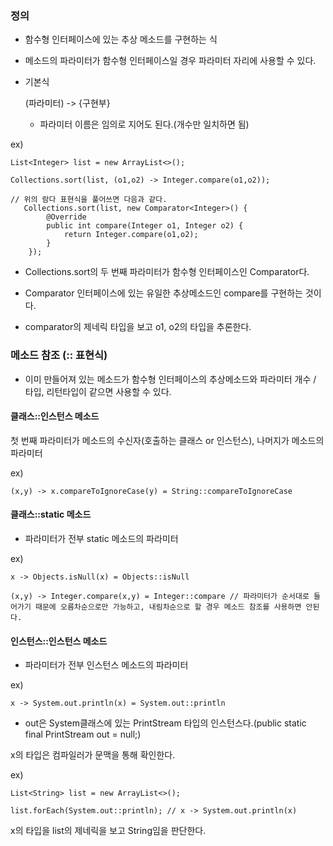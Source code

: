 ### 정의

- 함수형 인터페이스에 있는 추상 메소드를 구현하는 식

- 메소드의 파라미터가 함수형 인터페이스일 경우 파라미터 자리에 사용할 수 있다.

- 기본식

	(파라미터) -> {구현부}

	- 파라미터 이름은 임의로 지어도 된다.(개수만 일치하면 됨)

ex)

    List<Integer> list = new ArrayList<>();

    Collections.sort(list, (o1,o2) -> Integer.compare(o1,o2));

	// 위의 람다 표현식을 풀어쓰면 다음과 같다.
	   Collections.sort(list, new Comparator<Integer>() {
            @Override
            public int compare(Integer o1, Integer o2) {
                return Integer.compare(o1,o2);
            }
        });

- Collections.sort의 두 번째 파라미터가 함수형 인터페이스인 Comparator다.

- Comparator 인터페이스에 있는 유일한 추상메소드인 compare를 구현하는 것이다.

- comparator의 제네릭 타입을 보고 o1, o2의 타입을 추론한다.

### 메소드 참조 (:: 표현식)

- 이미 만들어져 있는 메소드가 함수형 인터페이스의 추상메소드와 파라미터 개수 / 타입, 리턴타입이 같으면 사용할 수 있다.

#### 클래스::인스턴스 메소드

첫 번째 파라미터가 메소드의 수신자(호출하는 클래스 or 인스턴스), 나머지가 메소드의 파라미터

ex) 

	(x,y) -> x.compareToIgnoreCase(y) = String::compareToIgnoreCase


#### 클래스::static 메소드

- 파라미터가 전부 static 메소드의 파라미터

ex) 

	x -> Objects.isNull(x) = Objects::isNull

	(x,y) -> Integer.compare(x,y) = Integer::compare // 파라미터가 순서대로 들어가기 때문에 오름차순으로만 가능하고, 내림차순으로 할 경우 메소드 참조를 사용하면 안된다. 

#### 인스턴스::인스턴스 메소드

- 파라미터가 전부 인스턴스 메소드의 파라미터

ex) 

	x -> System.out.println(x) = System.out::println

- out은 System클래스에 있는 PrintStream 타입의 인스턴스다.(public static final PrintStream out = null;)

x의 타입은 컴파일러가 문맥을 통해 확인한다.

ex) 

	List<String> list = new ArrayList<>();

	list.forEach(System.out::println); // x -> System.out.println(x)


x의 타입을 list의 제네릭을 보고 String임을 판단한다.

